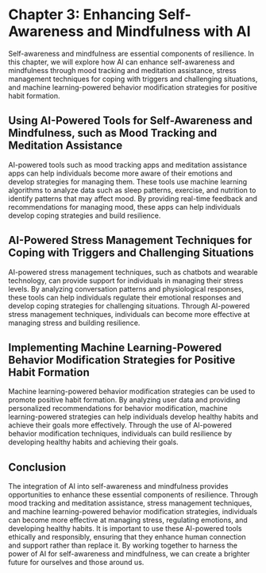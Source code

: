 Chapter 3: Enhancing Self-Awareness and Mindfulness with AI
===========================================================

Self-awareness and mindfulness are essential components of resilience. In this chapter, we will explore how AI can enhance self-awareness and mindfulness through mood tracking and meditation assistance, stress management techniques for coping with triggers and challenging situations, and machine learning-powered behavior modification strategies for positive habit formation.

Using AI-Powered Tools for Self-Awareness and Mindfulness, such as Mood Tracking and Meditation Assistance
----------------------------------------------------------------------------------------------------------

AI-powered tools such as mood tracking apps and meditation assistance apps can help individuals become more aware of their emotions and develop strategies for managing them. These tools use machine learning algorithms to analyze data such as sleep patterns, exercise, and nutrition to identify patterns that may affect mood. By providing real-time feedback and recommendations for managing mood, these apps can help individuals develop coping strategies and build resilience.

AI-Powered Stress Management Techniques for Coping with Triggers and Challenging Situations
-------------------------------------------------------------------------------------------

AI-powered stress management techniques, such as chatbots and wearable technology, can provide support for individuals in managing their stress levels. By analyzing conversation patterns and physiological responses, these tools can help individuals regulate their emotional responses and develop coping strategies for challenging situations. Through AI-powered stress management techniques, individuals can become more effective at managing stress and building resilience.

Implementing Machine Learning-Powered Behavior Modification Strategies for Positive Habit Formation
---------------------------------------------------------------------------------------------------

Machine learning-powered behavior modification strategies can be used to promote positive habit formation. By analyzing user data and providing personalized recommendations for behavior modification, machine learning-powered strategies can help individuals develop healthy habits and achieve their goals more effectively. Through the use of AI-powered behavior modification techniques, individuals can build resilience by developing healthy habits and achieving their goals.

Conclusion
----------

The integration of AI into self-awareness and mindfulness provides opportunities to enhance these essential components of resilience. Through mood tracking and meditation assistance, stress management techniques, and machine learning-powered behavior modification strategies, individuals can become more effective at managing stress, regulating emotions, and developing healthy habits. It is important to use these AI-powered tools ethically and responsibly, ensuring that they enhance human connection and support rather than replace it. By working together to harness the power of AI for self-awareness and mindfulness, we can create a brighter future for ourselves and those around us.
